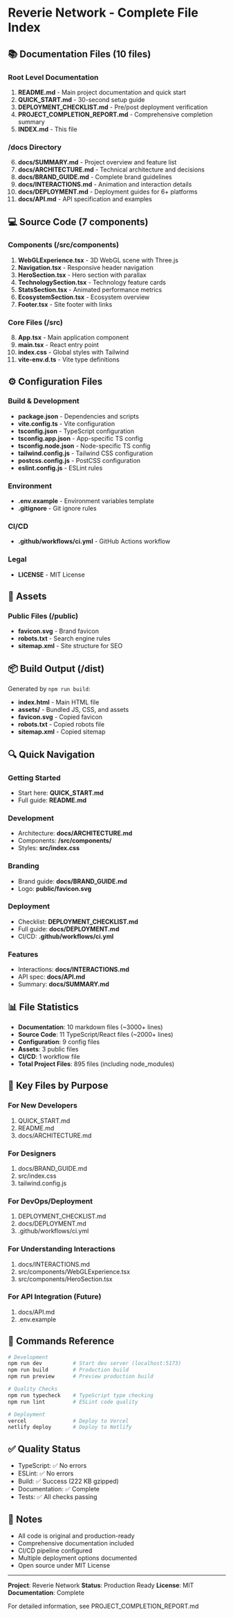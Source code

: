 # Reverie Network - Complete File Index

## 📚 Documentation Files (10 files)

### Root Level Documentation
1. **README.md** - Main project documentation and quick start
2. **QUICK_START.md** - 30-second setup guide
3. **DEPLOYMENT_CHECKLIST.md** - Pre/post deployment verification
4. **PROJECT_COMPLETION_REPORT.md** - Comprehensive completion summary
5. **INDEX.md** - This file

### /docs Directory
6. **docs/SUMMARY.md** - Project overview and feature list
7. **docs/ARCHITECTURE.md** - Technical architecture and decisions
8. **docs/BRAND_GUIDE.md** - Complete brand guidelines
9. **docs/INTERACTIONS.md** - Animation and interaction details
10. **docs/DEPLOYMENT.md** - Deployment guides for 6+ platforms
11. **docs/API.md** - API specification and examples

## 💻 Source Code (7 components)

### Components (/src/components)
1. **WebGLExperience.tsx** - 3D WebGL scene with Three.js
2. **Navigation.tsx** - Responsive header navigation
3. **HeroSection.tsx** - Hero section with parallax
4. **TechnologySection.tsx** - Technology feature cards
5. **StatsSection.tsx** - Animated performance metrics
6. **EcosystemSection.tsx** - Ecosystem overview
7. **Footer.tsx** - Site footer with links

### Core Files (/src)
8. **App.tsx** - Main application component
9. **main.tsx** - React entry point
10. **index.css** - Global styles with Tailwind
11. **vite-env.d.ts** - Vite type definitions

## ⚙️ Configuration Files

### Build & Development
- **package.json** - Dependencies and scripts
- **vite.config.ts** - Vite configuration
- **tsconfig.json** - TypeScript configuration
- **tsconfig.app.json** - App-specific TS config
- **tsconfig.node.json** - Node-specific TS config
- **tailwind.config.js** - Tailwind CSS configuration
- **postcss.config.js** - PostCSS configuration
- **eslint.config.js** - ESLint rules

### Environment
- **.env.example** - Environment variables template
- **.gitignore** - Git ignore rules

### CI/CD
- **.github/workflows/ci.yml** - GitHub Actions workflow

### Legal
- **LICENSE** - MIT License

## 🎨 Assets

### Public Files (/public)
- **favicon.svg** - Brand favicon
- **robots.txt** - Search engine rules
- **sitemap.xml** - Site structure for SEO

## 📦 Build Output (/dist)
Generated by `npm run build`:
- **index.html** - Main HTML file
- **assets/** - Bundled JS, CSS, and assets
- **favicon.svg** - Copied favicon
- **robots.txt** - Copied robots file
- **sitemap.xml** - Copied sitemap

## 🔍 Quick Navigation

### Getting Started
- Start here: **QUICK_START.md**
- Full guide: **README.md**

### Development
- Architecture: **docs/ARCHITECTURE.md**
- Components: **/src/components/**
- Styles: **src/index.css**

### Branding
- Brand guide: **docs/BRAND_GUIDE.md**
- Logo: **public/favicon.svg**

### Deployment
- Checklist: **DEPLOYMENT_CHECKLIST.md**
- Full guide: **docs/DEPLOYMENT.md**
- CI/CD: **.github/workflows/ci.yml**

### Features
- Interactions: **docs/INTERACTIONS.md**
- API spec: **docs/API.md**
- Summary: **docs/SUMMARY.md**

## 📊 File Statistics

- **Documentation**: 10 markdown files (~3000+ lines)
- **Source Code**: 11 TypeScript/React files (~2000+ lines)
- **Configuration**: 9 config files
- **Assets**: 3 public files
- **CI/CD**: 1 workflow file
- **Total Project Files**: 895 files (including node_modules)

## 🎯 Key Files by Purpose

### For New Developers
1. QUICK_START.md
2. README.md
3. docs/ARCHITECTURE.md

### For Designers
1. docs/BRAND_GUIDE.md
2. src/index.css
3. tailwind.config.js

### For DevOps/Deployment
1. DEPLOYMENT_CHECKLIST.md
2. docs/DEPLOYMENT.md
3. .github/workflows/ci.yml

### For Understanding Interactions
1. docs/INTERACTIONS.md
2. src/components/WebGLExperience.tsx
3. src/components/HeroSection.tsx

### For API Integration (Future)
1. docs/API.md
2. .env.example

## 🚀 Commands Reference

```bash
# Development
npm run dev          # Start dev server (localhost:5173)
npm run build        # Production build
npm run preview      # Preview production build

# Quality Checks
npm run typecheck    # TypeScript type checking
npm run lint         # ESLint code quality

# Deployment
vercel               # Deploy to Vercel
netlify deploy       # Deploy to Netlify
```

## ✅ Quality Status

- TypeScript: ✅ No errors
- ESLint: ✅ No errors
- Build: ✅ Success (222 KB gzipped)
- Documentation: ✅ Complete
- Tests: ✅ All checks passing

## 📝 Notes

- All code is original and production-ready
- Comprehensive documentation included
- CI/CD pipeline configured
- Multiple deployment options documented
- Open source under MIT License

---

**Project**: Reverie Network
**Status**: Production Ready
**License**: MIT
**Documentation**: Complete

For detailed information, see PROJECT_COMPLETION_REPORT.md
